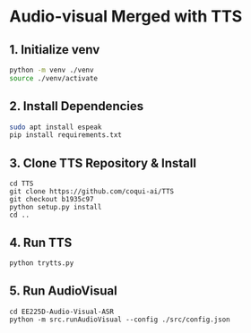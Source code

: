 # Audio-visual Merged with TTS



## 1. Initialize venv

```bash
python -m venv ./venv
source ./venv/activate
```



## 2. Install Dependencies

```bash
sudo apt install espeak
pip install requirements.txt
```



## 3. Clone TTS Repository & Install

```
cd TTS
git clone https://github.com/coqui-ai/TTS
git checkout b1935c97
python setup.py install
cd ..
```



## 4. Run TTS

```bash
python trytts.py
```



## 5. Run AudioVisual

```
cd EE225D-Audio-Visual-ASR
python -m src.runAudioVisual --config ./src/config.json
```



